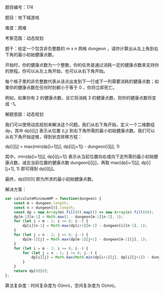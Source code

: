 题目编号：174

题目：地下城游戏

难度：困难

考察范围：动态规划

题干：给定一个包含非负整数的 m x n 网格 dungeon ，请你计算出从左上角到右下角的最小初始健康点数。

开始时，你的健康点数为一个整数，你的任务是通过消耗一定的健康点数来支持你的旅程。你可以从左上角开始，也可以从右下角开始。

每个格子里的非负整数代表从该点出发到下一行或下一列需要消耗的健康点数；如果你的健康点数在任何时刻都小于等于 0 ，你将立即死亡。

例如，如果你有 2 的健康点数，且它将消耗 3 的健康点数，则你的健康点数将变成 -1。

解题思路：动态规划

我们可以使用动态规划来解决这个问题。我们从右下角开始，定义一个二维数组 dp，其中 dp[i][j] 表示从位置 (i,j) 到右下角所需的最小初始健康点数。我们可以从右下角开始逆推，得到状态转移方程：

dp[i][j] = max(min(dp[i+1][j], dp[i][j+1]) - dungeon[i][j], 1)

其中，min(dp[i+1][j], dp[i][j+1]) 表示从当前位置向右或向下走所需的最小初始健康点数，减去当前位置的健康点数 dungeon[i][j]，再取 max(dp[i+1][j], dp[i][j+1], 1) 即可得到 dp[i][j]。

最终，dp[0][0] 即为所求的最小初始健康点数。

解决方案：

```javascript
var calculateMinimumHP = function(dungeon) {
    const m = dungeon.length;
    const n = dungeon[0].length;
    const dp = new Array(m).fill(0).map(() => new Array(n).fill(0));
    dp[m-1][n-1] = Math.max(1 - dungeon[m-1][n-1], 1);
    for (let i = m - 2; i >= 0; i--) {
        dp[i][n-1] = Math.max(dp[i+1][n-1] - dungeon[i][n-1], 1);
    }
    for (let j = n - 2; j >= 0; j--) {
        dp[m-1][j] = Math.max(dp[m-1][j+1] - dungeon[m-1][j], 1);
    }
    for (let i = m - 2; i >= 0; i--) {
        for (let j = n - 2; j >= 0; j--) {
            dp[i][j] = Math.max(Math.min(dp[i+1][j], dp[i][j+1]) - dungeon[i][j], 1);
        }
    }
    return dp[0][0];
};
```

算法复杂度：时间复杂度为 O(mn)，空间复杂度为 O(mn)。